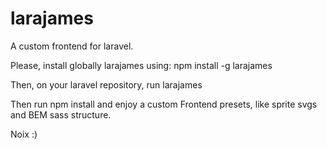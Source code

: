 # larajames
A custom frontend for laravel.

Please, install globally larajames using:
npm install -g larajames

Then, on your laravel repository, run 
larajames

Then run npm install and enjoy a custom Frontend presets, like sprite svgs and BEM sass structure.

Noix :)